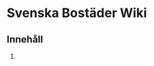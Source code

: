 <!-- TITLE: Home -->
<!-- SUBTITLE: A quick summary of Home -->

# Svenska Bostäder Wiki
## Innehåll
1. [link E-tjänster itself]: http://www.reddit.com 